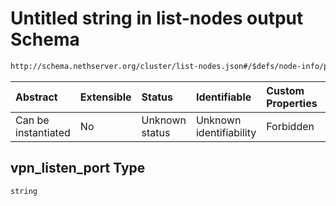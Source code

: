# Untitled string in list-nodes output Schema

```txt
http://schema.nethserver.org/cluster/list-nodes.json#/$defs/node-info/properties/vpn_listen_port
```



| Abstract            | Extensible | Status         | Identifiable            | Custom Properties | Additional Properties | Access Restrictions | Defined In                                                          |
| :------------------ | :--------- | :------------- | :---------------------- | :---------------- | :-------------------- | :------------------ | :------------------------------------------------------------------ |
| Can be instantiated | No         | Unknown status | Unknown identifiability | Forbidden         | Allowed               | none                | [list-nodes.json\*](cluster/list-nodes.json "open original schema") |

## vpn\_listen\_port Type

`string`
